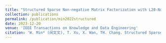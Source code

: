 ```yaml
---
title: "Structured Sparse Non-negative Matrix Factorization with L20-Norm"
collection: publications
permalink: /publication/min2022structured
date: 2023-12-20
venue: 'IEEE Transactions on Knowledge and Data Engineering'
citation: 'W. Min* (闵文文), T. Xu, X. Wan, TH. Chang. Structured Sparse Non-negative Matrix Factorization with L20-Norm. IEEE Transactions on Knowledge and Data Engineering, 35(8):8584-8595, 2023 (中国计算机学会推荐A刊)'
---
```

